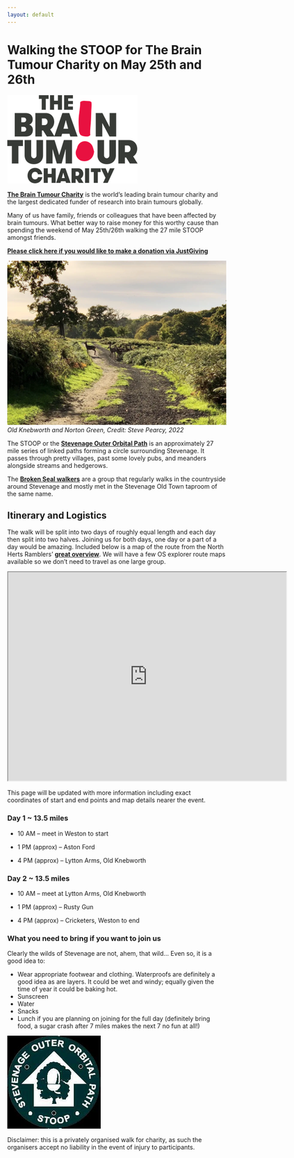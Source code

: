 ```yaml
---
layout: default
---
```


# Walking the STOOP for The Brain Tumour Charity on May 25th and 26th

![Banner](assets/the-brain-tumour-charity-logo.png)


**[The Brain Tumour Charity](https://www.thebraintumourcharity.org/)** is the world’s leading brain tumour charity and the largest dedicated funder of research into brain tumours globally.

Many of us have family, friends or colleagues that have been affected by brain tumours. What better way to raise money for this worthy cause than spending the weekend of May 25th/26th walking the 27 mile STOOP amongst friends.

**[Please click here if you would like to make a donation via JustGiving](https://www.justgiving.com/team/stoop)**

![STOOP view](assets/stoop-photo.webp)
*Old Knebworth and Norton Green, Credit: Steve Pearcy, 2022*

The STOOP or the **[Stevenage Outer Orbital Path](https://nhrg.org.uk/stoop-stevenage-outer-orbital-path.html)** is an approximately 27 mile series of linked paths forming a circle surrounding Stevenage. It passes through pretty villages, past some lovely pubs, and meanders alongside streams and hedgerows.

The **[Broken Seal walkers](https://www.facebook.com/brokensealtap/)** are a group that regularly walks in the countryside around Stevenage and mostly met in the Stevenage Old Town taproom of the same name.

## Itinerary and Logistics

The walk will be split into two days of roughly equal length and each day then split into two halves. Joining us for both days, one day or a part of a day would be amazing. Included below is a map of the route from the North Herts Ramblers’ **[great overview](https://nhrg.org.uk/stoop-stevenage-outer-orbital-path/15-stoop/31-stoop-outline.html)**. We will have a few OS explorer route maps available so we don’t need to travel as one large group.

<iframe src="https://www.google.com/maps/d/embed?mid=1T4pLkqmm_uFzT2UgpAP9KmZA-gnB6QEH&ehbc=2E312F" width="640" height="480"></iframe>

This page will be updated with more information including exact coordinates of start and end points and map details nearer the event.

### Day 1 ~ 13.5 miles

- 10 AM – meet in Weston to start

- 1 PM (approx) – Aston Ford

- 4 PM (approx) – Lytton Arms, Old Knebworth

### Day 2 ~ 13.5 miles

- 10 AM – meet at Lytton Arms, Old Knebworth

- 1 PM (approx) – Rusty Gun

- 4 PM (approx) – Cricketers, Weston to end

### What you need to bring if you want to join us

Clearly the wilds of Stevenage are not, ahem, that wild… Even so, it is a good idea to:

- Wear appropriate footwear and clothing. Waterproofs are definitely a good idea as are layers. It could be wet and windy; equally given the time of year it could be baking hot.
- Sunscreen
- Water
- Snacks
- Lunch if you are planning on joining for the full day (definitely bring food, a sugar crash after 7 miles makes the next 7 no fun at all!)

![STOOP logo](assets/stoop-logo.jpeg)

Disclaimer: this is a privately organised walk for charity, as such the organisers accept no liability in the event of injury to participants.
